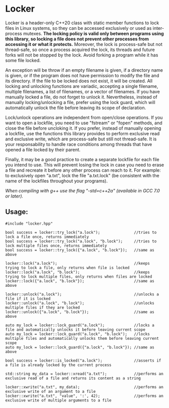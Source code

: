 # Locker

Locker is a header-only C++20 class with static member functions to lock files in Linux systems, so they can be accessed exclusively or used as inter-process mutexes. **The locking policy is valid only between programs using this library, so locking a file does not prevent other processes from accessing it or what it protects.** Moreover, the lock is process-safe but not thread-safe, so once a process acquired the lock, its threads and future forks will not be stopped by the lock. Avoid forking a program while it has some file locked.

An exception will be throw if an empty filename is given, if a directory name is given, or if the program does not have permission to modify the file and its directory. If the file to be locked does not exist, it will be created. All locking and unlocking functions are variadic, accepting a single filename, multiple filenames, a list of filenames, or a vector of filenames. If you have manually locked a file, do not forget to unlock it. Nevertheless, instead of manually locking/unlocking a file, prefer using the lock guard, which will automatically unlock the file before leaving its scope of declaration.

Lock/unlock operations are independent from open/close operations. If you want to open a lockfile, you need to use "fstream" or "fopen" methods, and close the file before uncloking it. If you prefer, instead of manually opening a lockfile, use the functions this library provides to perform exclusive read and exclusive write, which are process-safe but still not thread-safe. It is your responsability to handle race conditions among threads that have opened a file locked by their parent.

Finally, it may be a good practice to create a separate lockfile for each file you intend to use. This will prevent losing the lock in case you need to erase a file and recreate it before any other process can reach to it. For example: to exclusively open "a.txt", lock the file "a.txt.lock" (be consistent with the name of the lockfiles throughout your programs).

*When compiling with g++ use the flag "-std=c++2a" (available in GCC 7.0 or later).*

## Usage:

    #include "locker.hpp"

    bool success = locker::try_lock("a.lock");               //tries to lock a file once, returns immediately
    bool success = locker::try_lock("a.lock", "b.lock");     //tries to lock multiple files once, returns immediately
    bool success = locker::try_lock({"a.lock", "b.lock"});   //same as above

    locker::lock("a.lock");                                  //keeps trying to lock a file, only returns when file is locked
    locker::lock("a.lock", "b.lock");                        //keeps trying to lock multiple files, only returns when files are locked
    locker::lock({"a.lock", "b.lock"});                      //same as above

    locker::unlock("a.lock");                                //unlocks a file if it is locked
    locker::unlock("a.lock", "b.lock");                      //unlocks multiple files if they are locked
    locker::unlock({"a.lock", "b.lock"});                    //same as above

    auto my_lock = locker::lock_guard("a.lock");             //locks a file and automatically unlocks it before leaving current scope
    auto my_lock = locker::lock_guard("a.lock", "b.lock");   //locks multiple files and automatically unlocks them before leaving current scope
    auto my_lock = locker::lock_guard({"a.lock", "b.lock"}); //same as above

    bool success = locker::is_locked("a.lock");              //asserts if a file is already locked by the current process

    std::string my_data = locker::xread("a.txt");            //performs an exclusive read of a file and returns its content as a string
    
    locker::xwrite("a.txt", my_data);                        //performs an exclusive write of an argument to a file
    locker::xwrite("a.txt", "value", ':', 42);               //performs an exclusive write of multiple arguments to a file
